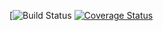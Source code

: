 [![Build Status](https://app.travis-ci.com/helicopta/swe1-app.svg?branch=main)
[![Coverage Status](https://coveralls.io/repos/github/helicopta/swe1-app/badge.svg)](https://coveralls.io/github/helicopta/swe1-app)
